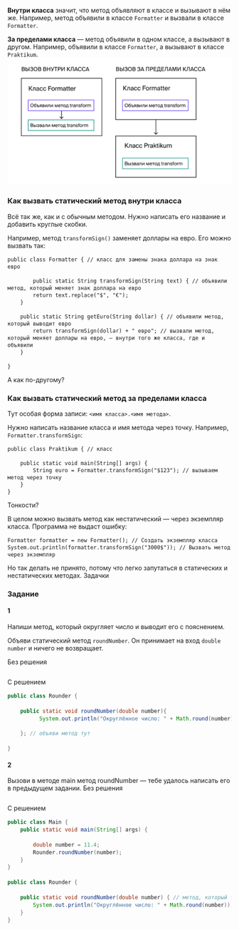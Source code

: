 **Внутри класса** значит, что метод объявляют в классе и вызывают в нём же. Например, метод объявили в классе `Formatter` и вызвали в классе `Formatter`.

**За пределами класса** — метод объявили в одном классе, а вызывают в другом. Например, объявили в классе `Formatter`, а вызывают в классе `Praktikum`.
![img_7.png](img%2Fimg_7.png)

### Как вызвать статический метод внутри класса

Всё так же, как и с обычным методом. Нужно написать его название и добавить круглые скобки.

Например, метод `transformSign()` заменяет доллары на евро. Его можно вызвать так:
```
public class Formatter { // класс для замены знака доллара на знак евро

        public static String transformSign(String text) { // объявили метод, который меняет знак доллара на евро
        return text.replace("$", "€");
    }
    
    public static String getEuro(String dollar) { // объявили метод, который выводит евро
        return transformSign(dollar) + " евро"; // вызвали метод, который меняет доллары на евро, – внутри того же класса, где и объявили
    }
    
} 
```
А как по-другому?

### Как вызвать статический метод за пределами класса

Тут особая форма записи: `<имя класса>.<имя метода>`.

Нужно написать название класса и имя метода через точку. Например, `Formatter.transformSign`:
```
public class Praktikum { // класс

    public static void main(String[] args) {
        String euro = Formatter.transformSign("$123"); // вызываем метод через точку
    }
} 
```
Тонкости?

В целом можно вызвать метод как нестатический — через экземпляр класса. Программа не выдаст ошибку:
```
Formatter formatter = new Formatter(); // Создать экземпляр класса
System.out.println(formatter.transformSign("3000$")); // Вызвать метод через экземпляр 
```

Но так делать не принято, потому что легко запутаться в статических и нестатических методах.
Задачки

### Задание
#### 1

Напиши метод, который округляет число и выводит его с пояснением.

Объяви статический метод `roundNumber`. Он принимает на вход `double number` и ничего не возвращает.

Без решения
```java

```

С решением
```java
public class Rounder {
    
    public static void roundNumber(double number){
          System.out.println("Округлённое число: " + Math.round(number)); // тело метода

    }; // объяви метод тут
    
}
```

#### 2
Вызови в методе main метод roundNumber — тебе удалось написать его в предыдущем задании.
Без решения
```java

```

С решением
```java
public class Main {
    public static void main(String[] args) {

        double number = 11.4;
        Rounder.roundNumber(number);
    }
}

public class Rounder {

    public static void roundNumber(double number) { // метод, который тебе уже удалось написать
        System.out.println("Округлённое число: " + Math.round(number));
    }
}
```
